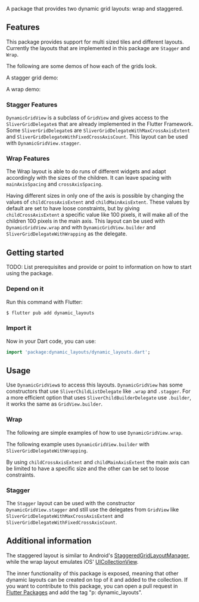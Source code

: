 <?code-excerpt path-base="excerpts/packages/staggered_layout_example"?>

A package that provides two dynamic grid layouts: wrap and staggered.

## Features
This package provides support for multi sized tiles and different layouts.
Currently the layouts that are implemented in this package are `Stagger` and
`Wrap`.

The following are some demos of how each of the grids look.

A stagger grid demo:

<!-- TODO(snat-s): Add stagger video demo -->

A wrap demo:

<!-- TODO(snat-s): Add wrap video demo -->

### Stagger Features

`DynamicGridView` is a subclass of `GridView` and gives access
to the `SliverGridDelegate`s that are already implemented in the Flutter
Framework. Some `SliverGridDelegate`s are `SliverGridDelegateWithMaxCrossAxisExtent` and
`SliverGridDelegateWithFixedCrossAxisCount`. This layout can be used with
`DynamicGridView.stagger`.

### Wrap Features

The Wrap layout is able to do runs of different widgets and adapt accordingly with
the sizes of the children. It can leave spacing with `mainAxisSpacing` and
`crossAxisSpacing`.

Having different sizes in only one of the axis is possible by
changing the values of `childCrossAxisExtent` and `childMainAxisExtent`. These
values by default are set to have loose constraints, but by giving `childCrossAxisExtent` a specific value like
100 pixels, it will make all of the children 100 pixels in the main axis.
This layout can be used with `DynamicGridView.wrap` and with
`DynamicGridView.builder` and `SliverGridDelegateWithWrapping` as the delegate.

## Getting started

TODO: List prerequisites and provide or point to information on how to
start using the package.

### Depend on it

Run this command with Flutter:
```sh
$ flutter pub add dynamic_layouts
```
### Import it

Now in your Dart code, you can use:

<?code-excerpt "main.dart (import)"?>
```dart
import 'package:dynamic_layouts/dynamic_layouts.dart';
```
## Usage

Use `DynamicGridView`s to access this layouts.
`DynamicGridView` has some constructors that use  `SliverChildListDelegate` like
`.wrap` and `.stagger`. For a more efficient option that uses `SliverChildBuilderDelegate` use
`.builder`, it works the same as `GridView.builder`.

### Wrap

The following are simple examples of how to use `DynamicGridView.wrap`.

The following example uses `DynamicGridView.builder` with
`SliverGridDelegateWithWrapping`.

By using `childCrossAxisExtent` and `childMainAxisExtent` the main axis
can be limited to have a specific size and the other can be set to loose
constraints.


### Stagger

The `Stagger` layout can be used with the constructor
`DynamicGridView.stagger` and still use the delegates from `GridView`
like `SliverGridDelegateWithMaxCrossAxisExtent` and
`SliverGridDelegateWithFixedCrossAxisCount`.

<!-- TODO(DavBot02): Add a code example of DynamicGrid.stagger -->

<!-- TODO(snat-s): Add a video of DynamicGrid.stagger -->

## Additional information

The staggered layout is similar to Android's [StaggeredGridLayoutManager](https://developer.android.com/reference/androidx/recyclerview/widget/StaggeredGridLayoutManager), while the wrap layout
emulates iOS' [UICollectionView](https://developer.apple.com/documentation/uikit/uicollectionview).

The inner functionality of this package is exposed, meaning that other dynamic layouts
can be created on top of it and added to the collection. If you want to contribute to
this package, you can open a pull request in [Flutter Packages](https://github.com/flutter/packages)
and add the tag "p: dynamic_layouts".
